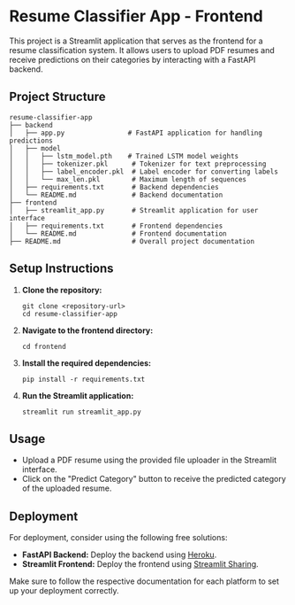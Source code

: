 # Resume Classifier App - Frontend

This project is a Streamlit application that serves as the frontend for a resume classification system. It allows users to upload PDF resumes and receive predictions on their categories by interacting with a FastAPI backend.

## Project Structure

```
resume-classifier-app
├── backend
│   ├── app.py                # FastAPI application for handling predictions
│   ├── model
│   │   ├── lstm_model.pth    # Trained LSTM model weights
│   │   ├── tokenizer.pkl      # Tokenizer for text preprocessing
│   │   ├── label_encoder.pkl  # Label encoder for converting labels
│   │   └── max_len.pkl        # Maximum length of sequences
│   ├── requirements.txt       # Backend dependencies
│   └── README.md              # Backend documentation
├── frontend
│   ├── streamlit_app.py       # Streamlit application for user interface
│   ├── requirements.txt       # Frontend dependencies
│   └── README.md              # Frontend documentation
├── README.md                  # Overall project documentation
```

## Setup Instructions

1. **Clone the repository:**
   ```
   git clone <repository-url>
   cd resume-classifier-app
   ```

2. **Navigate to the frontend directory:**
   ```
   cd frontend
   ```

3. **Install the required dependencies:**
   ```
   pip install -r requirements.txt
   ```

4. **Run the Streamlit application:**
   ```
   streamlit run streamlit_app.py
   ```

## Usage

- Upload a PDF resume using the provided file uploader in the Streamlit interface.
- Click on the "Predict Category" button to receive the predicted category of the uploaded resume.

## Deployment

For deployment, consider using the following free solutions:

- **FastAPI Backend:** Deploy the backend using [Heroku](https://www.heroku.com/).
- **Streamlit Frontend:** Deploy the frontend using [Streamlit Sharing](https://streamlit.io/sharing).

Make sure to follow the respective documentation for each platform to set up your deployment correctly.
